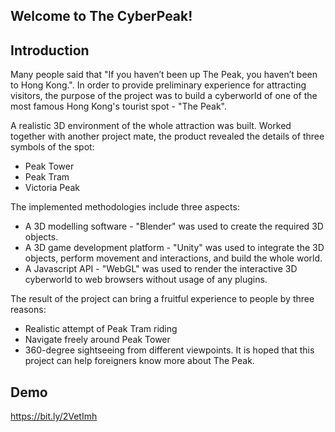 ## Welcome to The CyberPeak!

## Introduction
Many people said that "If you haven’t been up The Peak, you haven’t been to Hong Kong.". In order to provide preliminary experience for attracting visitors, the purpose of the project was to build a cyberworld of one of the most famous Hong Kong's tourist spot - "The Peak". 

A realistic 3D environment of the whole attraction was built. Worked together with another project mate, the product revealed the details of three symbols of the spot: 
- Peak Tower
- Peak Tram 
- Victoria Peak

The implemented methodologies include three aspects:
- A 3D modelling software - "Blender" was used to create the required 3D objects. 
- A 3D game development platform - "Unity" was used to integrate the 3D objects, perform movement and interactions, and build the whole world. 
- A Javascript API - "WebGL" was used to render the interactive 3D cyberworld to web browsers without usage of any plugins. 

The result of the project can bring a fruitful experience to people by three reasons: 
- Realistic attempt of Peak Tram riding
- Navigate freely around Peak Tower
- 360-degree sightseeing from different viewpoints. It is hoped that this project can help foreigners know more about The Peak.

## Demo
<https://bit.ly/2VetImh>
